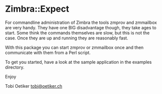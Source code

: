 Zimbra::Expect
==============

For commandline administration of Zimbra the tools zmprov and zmmailbox
are very handy. They have one BIG disadvantage though, they take ages to
start. Some think the commands themselves are slow, but this is not the
case. Once they are up and running they are reasonably fast.

With this package you can start zmprov or zmmailbox once and then
communicate with them from a Perl script.

To get you started, have a look at the sample application in the
examples directory.


Enjoy

Tobi Oetiker <tobi@oetiker.ch>
